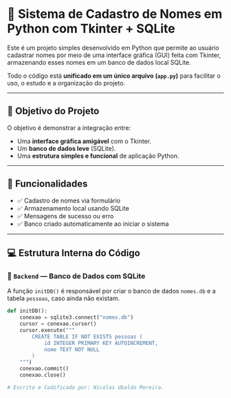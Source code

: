 ﻿# 📝 Sistema de Cadastro de Nomes em Python com Tkinter + SQLite

Este é um projeto simples desenvolvido em Python que permite ao usuário cadastrar nomes por meio de uma interface gráfica (GUI) feita com Tkinter, armazenando esses nomes em um banco de dados local SQLite.

Todo o código está **unificado em um único arquivo (`app.py`)** para facilitar o uso, o estudo e a organização do projeto.

---

## 📌 Objetivo do Projeto

O objetivo é demonstrar a integração entre:
- Uma **interface gráfica amigável** com o Tkinter.
- Um **banco de dados leve** (SQLite).
- Uma **estrutura simples e funcional** de aplicação Python.

---

## 🔧 Funcionalidades

- ✅ Cadastro de nomes via formulário
- ✅ Armazenamento local usando SQLite
- ✅ Mensagens de sucesso ou erro
- ✅ Banco criado automaticamente ao iniciar o sistema

---

## 💻 Estrutura Interna do Código

### 📂 `Backend` — Banco de Dados com SQLite

A função `initDB()` é responsável por criar o banco de dados `nomes.db` e a tabela `pessoas`, caso ainda não existam.

```python
def initDB():
    conexao = sqlite3.connect("nomes.db")
    cursor = conexao.cursor()
    cursor.execute("""
        CREATE TABLE IF NOT EXISTS pessoas (
            id INTEGER PRIMARY KEY AUTOINCREMENT,
            nome TEXT NOT NULL
        )
    """)
    conexao.commit()
    conexao.close()

# Escrito e Codificado por: Nicolas Ubaldo Moreira.


